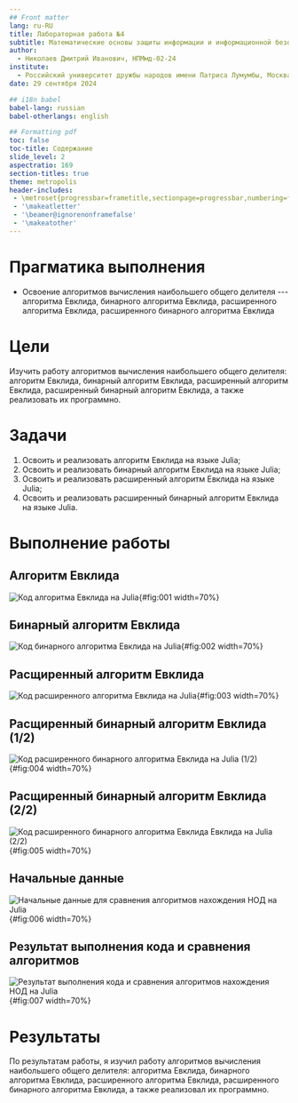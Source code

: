 ```yaml
---
## Front matter
lang: ru-RU
title: Лабораторная работа №4
subtitle: Математические основы защиты информации и информационной безопасности
author:
  - Николаев Дмитрий Иванович, НПМмд-02-24
institute:
  - Российский университет дружбы народов имени Патриса Лумумбы, Москва, Россия
date: 29 сентября 2024

## i18n babel
babel-lang: russian
babel-otherlangs: english

## Formatting pdf
toc: false
toc-title: Содержание
slide_level: 2
aspectratio: 169
section-titles: true
theme: metropolis
header-includes:
 - \metroset{progressbar=frametitle,sectionpage=progressbar,numbering=fraction}
 - '\makeatletter'
 - '\beamer@ignorenonframefalse'
 - '\makeatother'
---
```


# Прагматика выполнения

- Освоение алгоритмов вычисления наибольшего общего делителя --- алгоритма Евклида, бинарного алгоритма Евклида, расширенного алгоритма Евклида, расширенного бинарного алгоритма Евклида

# Цели

Изучить работу алгоритмов вычисления наибольшего общего делителя: алгоритм Евклида, бинарный алгоритм Евклида, расширенный алгоритм Евклида, расширенный бинарный алгоритм Евклида, а также реализовать их программно.

# Задачи

1. Освоить и реализовать алгоритм Евклида на языке Julia;
2. Освоить и реализовать бинарный алгоритм Евклида на языке Julia;
3. Освоить и реализовать расширенный алгоритм Евклида на языке Julia;
4. Освоить и реализовать расширенный бинарный алгоритм Евклида на языке Julia.

# Выполнение работы

## Алгоритм Евклида

![Код алгоритма Евклида на Julia](image/1.png){#fig:001 width=70%}

## Бинарный алгоритм Евклида

![Код бинарного алгоритма Евклида на Julia](image/2.png){#fig:002 width=70%}

## Расщиренный алгоритм Евклида

![Код расширенного алгоритма Евклида на Julia](image/3.png){#fig:003 width=70%}

## Расщиренный бинарный алгоритм Евклида (1/2)

![Код расширенного бинарного алгоритма Евклида на Julia (1/2)](image/4.png){#fig:004 width=70%}

## Расщиренный бинарный алгоритм Евклида (2/2)

![Код расширенного бинарного алгоритма Евклида Евклида на Julia (2/2)](image/5.png){#fig:005 width=70%}

## Начальные данные

![Начальные данные для сравнения алгоритмов нахождения НОД на Julia](image/6.png){#fig:006 width=70%}

## Результат выполнения кода и сравнения алгоритмов

![Результат выполнения кода и сравнения алгоритмов нахождения НОД на Julia](image/7.png){#fig:007 width=70%}

# Результаты

По результатам работы, я изучил работу алгоритмов вычисления наибольшего общего делителя: алгоритма Евклида, бинарного алгоритма Евклида, расширенного алгоритма Евклида, расширенного бинарного алгоритма Евклида, а также реализовал их программно.
